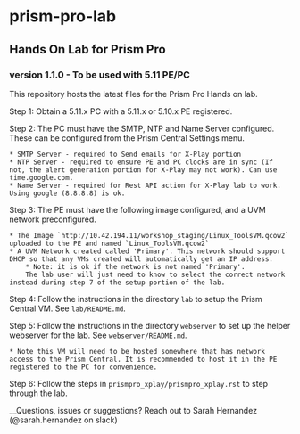 # prism-pro-lab
<h2>Hands On Lab for Prism Pro</h2>
<h3>version 1.1.0 - To be used with 5.11 PE/PC</h3>

This repository hosts the latest files for the Prism Pro Hands on lab.

Step 1: Obtain a 5.11.x PC with a 5.11.x or 5.10.x PE registered.

Step 2: The PC must have the SMTP, NTP and Name Server configured. These can be configured from the Prism Central Settings menu.

    * SMTP Server - required to Send emails for X-Play portion
    * NTP Server - required to ensure PE and PC clocks are in sync (If not, the alert generation portion for X-Play may not work). Can use time.google.com.
    * Name Server - required for Rest API action for X-Play lab to work. Using google (8.8.8.8) is ok.

Step 3: The PE must have the following image configured, and a UVM network preconfigured.

    * The Image `http://10.42.194.11/workshop_staging/Linux_ToolsVM.qcow2` uploaded to the PE and named `Linux_ToolsVM.qcow2`
    * A UVM Network created called 'Primary'. This network should support DHCP so that any VMs created will automatically get an IP address.
        * Note: it is ok if the network is not named 'Primary'.
        The lab user will just need to know to select the correct network instead during step 7 of the setup portion of the lab.

Step 4: Follow the instructions in the directory `lab` to setup the Prism Central VM. See `lab/README.md`.

Step 5: Follow the instructions in the directory `webserver` to set up the helper webserver for the lab. See `webserver/README.md`.

    * Note this VM will need to be hosted somewhere that has network access to the Prism Central. It is recommended to host it in the PE registered to the PC for convenience.

Step 6: Follow the steps in `prismpro_xplay/prismpro_xplay.rst` to step through the lab.


__Questions, issues or suggestions? Reach out to Sarah Hernandez (@sarah.hernandez on slack)
